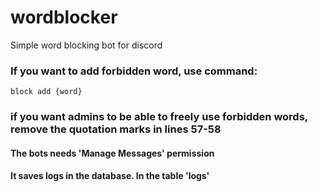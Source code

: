 # wordblocker
Simple word blocking bot for discord

### If you want to add forbidden word, use command:
```
block add {word}
```
### if you want admins to be able to freely use forbidden words, remove the quotation marks in lines 57-58

#### The bots needs 'Manage Messages' permission

#### It saves logs in the database. In the table 'logs'
